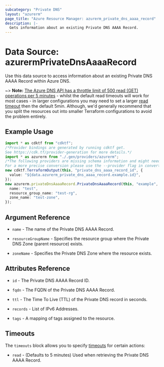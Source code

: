 ```yaml
---
subcategory: "Private DNS"
layout: "azurerm"
page_title: "Azure Resource Manager: azurerm_private_dns_aaaa_record"
description: |-
  Gets information about an existing Private DNS AAAA Record.
---
```


# Data Source: azurermPrivateDnsAaaaRecord

Use this data source to access information about an existing Private DNS AAAA Record within Azure DNS.

\~> **Note:** [The Azure DNS API has a throttle limit of 500 read (GET) operations per 5 minutes](https://docs.microsoft.com/azure/azure-resource-manager/management/request-limits-and-throttling#network-throttling) - whilst the default read timeouts will work for most cases - in larger configurations you may need to set a larger [read timeout](https://www.terraform.io/language/resources/syntax#operation-timeouts) then the default 5min. Although, we'd generally recommend that you split the resources out into smaller Terraform configurations to avoid the problem entirely.

## Example Usage

```typescript
import * as cdktf from "cdktf";
/*Provider bindings are generated by running cdktf get.
See https://cdk.tf/provider-generation for more details.*/
import * as azurerm from "./.gen/providers/azurerm";
/*The following providers are missing schema information and might need manual adjustments to synthesize correctly: azurerm.
For a more precise conversion please use the --provider flag in convert.*/
new cdktf.TerraformOutput(this, "private_dns_aaaa_record_id", {
  value: "${data.azurerm_private_dns_aaaa_record.example.id}",
});
new azurerm.privateDnsAaaaRecord.PrivateDnsAaaaRecord(this, "example", {
  name: "test",
  resource_group_name: "test-rg",
  zone_name: "test-zone",
});

```

## Argument Reference

*   `name` - The name of the Private DNS AAAA Record.

*   `resourceGroupName` - Specifies the resource group where the Private DNS Zone (parent resource) exists.

*   `zoneName` - Specifies the Private DNS Zone where the resource exists.

## Attributes Reference

*   `id` - The Private DNS AAAA Record ID.

*   `fqdn` - The FQDN of the Private DNS AAAA Record.

*   `ttl` - The Time To Live (TTL) of the Private DNS record in seconds.

*   `records` - List of IPv6 Addresses.

*   `tags` - A mapping of tags assigned to the resource.

## Timeouts

The `timeouts` block allows you to specify [timeouts](https://www.terraform.io/language/resources/syntax#operation-timeouts) for certain actions:

* `read` - (Defaults to 5 minutes) Used when retrieving the Private DNS AAAA Record.
